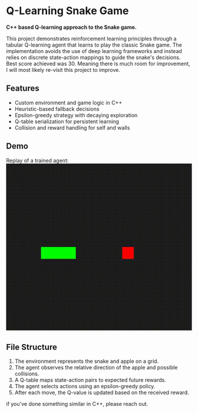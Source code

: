 # Q-Learning Snake Game

**C++ based Q-learning approach to the Snake game.**

This project demonstrates reinforcement learning principles through a tabular Q-learning agent that learns to play the classic Snake game. The implementation avoids the use of deep learning frameworks and instead relies on discrete state-action mappings to guide the snake's decisions. Best score achieved was 30. Meaning there is much room for improvement, I will most likely re-visit this project to improve.

## Features

- Custom environment and game logic in C++
- Heuristic-based fallback decisions
- Epsilon-greedy strategy with decaying exploration
- Q-table serialization for persistent learning
- Collision and reward handling for self and walls

## Demo

Replay of a trained agent:  
![Replay](replay.gif)

## File Structure

1. The environment represents the snake and apple on a grid.
2. The agent observes the relative direction of the apple and possible collisions.
3. A Q-table maps state-action pairs to expected future rewards.
4. The agent selects actions using an epsilon-greedy policy.
5. After each move, the Q-value is updated based on the received reward.

if you've done something similar in C++, please reach out.

